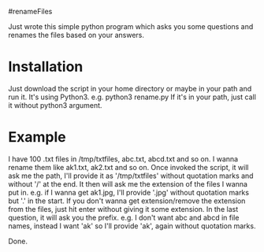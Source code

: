 #renameFiles





Just wrote this simple python program which asks you some questions and renames the files based on your answers.


# Installation

Just download the script in your home directory or maybe in your path and run it. It's using Python3. e.g. python3 rename.py
If it's in your path, just call it without python3 argument.

# Example

I have 100 .txt files in /tmp/txtfiles, abc.txt, abcd.txt and so on.
I wanna rename them like ak1.txt, ak2.txt and so on.
Once invoked the script, it will ask me the path, I'll provide it as '/tmp/txtfiles' without quotation marks and without '/' at the end.
It then will ask me the extension of the files I wanna put in. e.g. if I wanna get ak1.jpg, I'll provide '.jpg' without quotation marks but '.' in the start.
If you don't wanna get extension/remove the extension from the files, just hit enter without giving it some extension.
In the last question, it will ask you the prefix. e.g. I don't want abc and abcd in file names, instead I want 'ak' so I'll provide 'ak', again without quotation marks.

Done.
